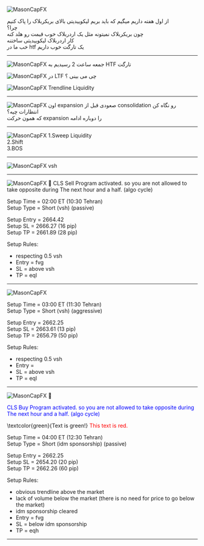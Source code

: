 ![MasonCapFX](https://www.tradingview.com/x/gq0XVwZw/ "MasonCapFX")

از اول هفته داریم میگیم که باید بریم لیکوییدیتی بالای بریکربلاک را پاک کنیم \
چرا؟ \
چون بریکربلاک نمیتونه مثل یک اردربلاک خوب قیمت رو هلد کنه  \
کار اردربلاک لیکوییدیتی ساختنه  \
خب ما در htf یک تارگت خوب داریم  

___
![MasonCapFX](https://www.tradingview.com/x/VeSYHPQL/ "MasonCapFX")
جمعه ساعت 2 رسیدیم به HTF تارگت  

![MasonCapFX](https://www.tradingview.com/x/P03OSNvG/ "MasonCapFX")
در LTF چی می بینی ؟  

![MasonCapFX](https://www.tradingview.com/x/SZrNKtcz/ "MasonCapFX")
Trendline Liquidity  
___
![MasonCapFX](https://www.tradingview.com/x/SZrNKtcz/ "MasonCapFX")
اون expansion صعودی قبل از consolidation رو نگاه کن  
انتظارات چیه؟  
که همون حرکت expansion را دوباره ادامه  
___
![MasonCapFX](https://www.tradingview.com/x/uBDGJfeM/ "MasonCapFX")
1.Sweep Liquidity  
2.Shift  
3.BOS  
___
![MasonCapFX](https://www.tradingview.com/x/5CVLHKy4/ "MasonCapFX")
vsh  
___
![MasonCapFX](https://www.tradingview.com/x/KssFylpu/ "MasonCapFX")
🔴 CLS Sell Program activated. so you are not allowed to take opposite during The next hour and a half. (algo cycle)

Setup Time = 02:00 ET (10:30 Tehran)  
Setup Type = Short (vsh) (passive)   
  
Setup Entry = 2664.42  
Setup SL  = 2666.27 (16 pip)  
Setup TP = 2661.89 (28 pip)  
  
Setup Rules:  
- respecting 0.5 vsh  
- Entry = fvg  
- SL = above vsh  
- TP = eql 
___
![MasonCapFX](https://www.tradingview.com/x/uIOo2hNj/ "MasonCapFX")

Setup Time = 03:00 ET (11:30 Tehran)  
Setup Type = Short (vsh) (aggressive)  
  
Setup Entry = 2662.25  
Setup SL  = 2663.61 (13 pip)  
Setup TP = 2656.79 (50 pip)  
  
Setup Rules:  
- respecting 0.5 vsh  
- Entry = 
- SL = above vsh  
- TP = eql 
___
![MasonCapFX](https://www.tradingview.com/x/YMm0pYK5/ "MasonCapFX")
🔵 <p style="color:blue">CLS Buy Program activated. so you are not allowed to take opposite during The next hour and a half. (algo cycle)</p>
\textcolor{green}{Text is green!}
<span style="color: red;">This text is red.</span>


Setup Time = 04:00 ET (12:30 Tehran)  
Setup Type = Short (idm sponsorship) (passive)  
  
Setup Entry = 2662.25  
Setup SL  = 2654.20 (20 pip)  
Setup TP = 2662.26 (60 pip)  
  
Setup Rules:  
- obvious trendline above the market
- lack of volume below the market (there is no need for price to go below the market)
- idm sponsorship cleared
- Entry = fvg
- SL = below idm sponsorship
- TP = eqh
___